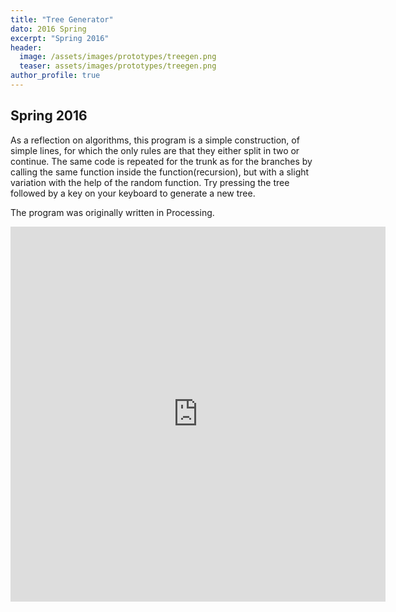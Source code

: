```yaml
---
title: "Tree Generator"
dato: 2016 Spring
excerpt: "Spring 2016"
header:
  image: /assets/images/prototypes/treegen.png
  teaser: assets/images/prototypes/treegen.png
author_profile: true
---
```


## Spring 2016

As a reflection on algorithms, this program is a simple construction, of simple lines, for which the only rules are that they either split in two or continue. The same
code is repeated for the trunk as for the branches by calling the same function inside the function(recursion), but with a slight variation with the help of the random function. Try pressing the tree followed by a key on your keyboard to generate a new tree.

The program was originally written in Processing.

<iframe src="https://raw.githack.com/RaggedyAnn/OldMinis/master/5th%20weekly%20mini%20exercise/treeGenerator/index.html" frameborder="0" height="600" width="600" title="Tree Generator"></iframe>
